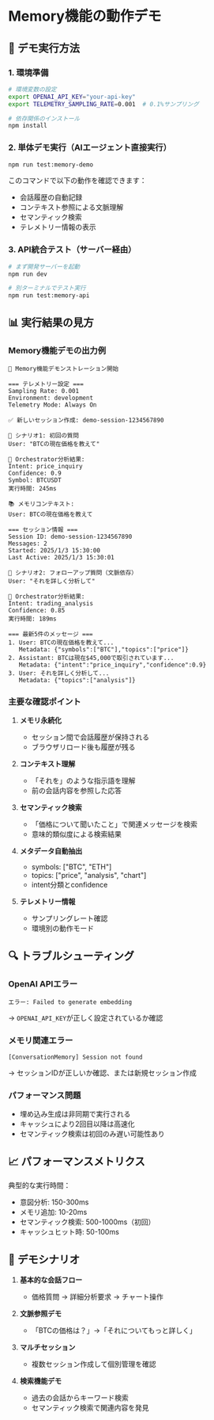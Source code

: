 # Memory機能の動作デモ

## 🎯 デモ実行方法

### 1. 環境準備
```bash
# 環境変数の設定
export OPENAI_API_KEY="your-api-key"
export TELEMETRY_SAMPLING_RATE=0.001  # 0.1%サンプリング

# 依存関係のインストール
npm install
```

### 2. 単体デモ実行（AIエージェント直接実行）
```bash
npm run test:memory-demo
```

このコマンドで以下の動作を確認できます：
- 会話履歴の自動記録
- コンテキスト参照による文脈理解
- セマンティック検索
- テレメトリー情報の表示

### 3. API統合テスト（サーバー経由）
```bash
# まず開発サーバーを起動
npm run dev

# 別ターミナルでテスト実行
npm run test:memory-api
```

## 📊 実行結果の見方

### Memory機能デモの出力例

```
🧠 Memory機能デモンストレーション開始

=== テレメトリー設定 ===
Sampling Rate: 0.001
Environment: development
Telemetry Mode: Always On

✅ 新しいセッション作成: demo-session-1234567890

📝 シナリオ1: 初回の質問
User: "BTCの現在価格を教えて"

🤖 Orchestrator分析結果:
Intent: price_inquiry
Confidence: 0.9
Symbol: BTCUSDT
実行時間: 245ms

📚 メモリコンテキスト:
User: BTCの現在価格を教えて

=== セッション情報 ===
Session ID: demo-session-1234567890
Messages: 2
Started: 2025/1/3 15:30:00
Last Active: 2025/1/3 15:30:01

📝 シナリオ2: フォローアップ質問（文脈依存）
User: "それを詳しく分析して"

🤖 Orchestrator分析結果:
Intent: trading_analysis
Confidence: 0.85
実行時間: 189ms

=== 最新5件のメッセージ ===
1. User: BTCの現在価格を教えて...
   Metadata: {"symbols":["BTC"],"topics":["price"]}
2. Assistant: BTCは現在$45,000で取引されています...
   Metadata: {"intent":"price_inquiry","confidence":0.9}
3. User: それを詳しく分析して...
   Metadata: {"topics":["analysis"]}
```

### 主要な確認ポイント

1. **メモリ永続化**
   - セッション間で会話履歴が保持される
   - ブラウザリロード後も履歴が残る

2. **コンテキスト理解**
   - 「それを」のような指示語を理解
   - 前の会話内容を参照した応答

3. **セマンティック検索**
   - 「価格について聞いたこと」で関連メッセージを検索
   - 意味的類似度による検索結果

4. **メタデータ自動抽出**
   - symbols: ["BTC", "ETH"]
   - topics: ["price", "analysis", "chart"]
   - intent分類とconfidence

5. **テレメトリー情報**
   - サンプリングレート確認
   - 環境別の動作モード

## 🔍 トラブルシューティング

### OpenAI APIエラー
```
エラー: Failed to generate embedding
```
→ `OPENAI_API_KEY`が正しく設定されているか確認

### メモリ関連エラー
```
[ConversationMemory] Session not found
```
→ セッションIDが正しいか確認、または新規セッション作成

### パフォーマンス問題
- 埋め込み生成は非同期で実行される
- キャッシュにより2回目以降は高速化
- セマンティック検索は初回のみ遅い可能性あり

## 📈 パフォーマンスメトリクス

典型的な実行時間：
- 意図分析: 150-300ms
- メモリ追加: 10-20ms
- セマンティック検索: 500-1000ms（初回）
- キャッシュヒット時: 50-100ms

## 🎥 デモシナリオ

1. **基本的な会話フロー**
   - 価格質問 → 詳細分析要求 → チャート操作

2. **文脈参照デモ**
   - 「BTCの価格は？」→「それについてもっと詳しく」

3. **マルチセッション**
   - 複数セッション作成して個別管理を確認

4. **検索機能デモ**
   - 過去の会話からキーワード検索
   - セマンティック検索で関連内容を発見